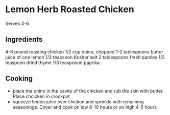 # Lemon Herb Roasted Chicken

Serves 4-6

## Ingredients

4-6 pound roasting chicken 
1/2 cup onino, chopped
1-2 tablespoons butter
juice of one lemon
1/2 teapsoon Kosher salt
2 tablespoons fresh parsley
1/2 teaspoon dried thyme
1/3 teaspooon paprika

## Cooking

* place the onino in the cavity of the chicken and rub the skin with butter. Place chcicken in crockpot
* squeeze lemon juice over chicken and sprinkle with remaining seasonings. Cover and cook on low 8-10 hours
or on high 4-5 hours
